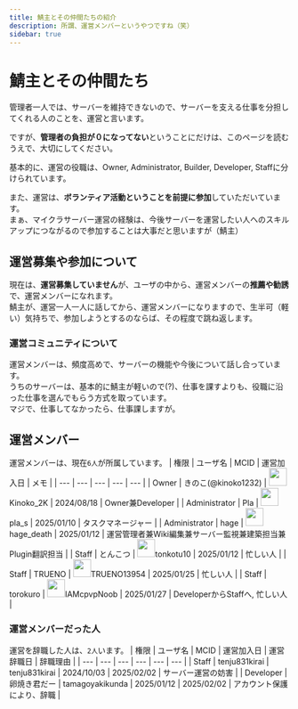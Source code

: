 ```yaml
---
title: 鯖主とその仲間たちの紹介
description: 所謂、運営メンバーというやつですね（笑）
sidebar: true
---
```

# 鯖主とその仲間たち
管理者一人では、サーバーを維持できないので、サーバーを支える仕事を分担してくれる人のことを、運営と言います。

ですが、**管理者の負担が０になってない**ということにだけは、このページを読むうえで、大切にしてください。

基本的に、運営の役職は、Owner, Administrator, Builder, Developer, Staffに分けられています。

また、運営は、**ボランティア活動ということを前提に参加**していただいています。<br>
まぁ、マイクラサーバー運営の経験は、今後サーバーを運営したい人へのスキルアップにつながるので参加することは大事だと思いますが（鯖主）

## 運営募集や参加について
現在は、**運営募集していません**が、ユーザの中から、運営メンバーの**推薦や勧誘**で、運営メンバーになれます。<br>
鯖主が、運営一人一人に話してから、運営メンバーになりますので、生半可（軽い）気持ちで、参加しようとするのならば、その程度で跳ね返します。

### 運営コミュニティについて
運営メンバーは、頻度高めで、サーバーの機能や今後について話し合っています。<br>
うちのサーバーは、基本的に鯖主が軽いので(?)、仕事を課すよりも、役職に沿った仕事を選んでもらう方式を取っています。<br>
マジで、仕事してなかったら、仕事課しますが。

## 運営メンバー
運営メンバーは、現在`6人`が所属しています。
| 権限 | ユーザ名 | MCID | 運営加入日 | メモ |
| --- | --- | --- | --- | --- |
| Owner | きのこ(@kinoko1232) | <img src="https://minotar.net/avatar/Kinoko_2K.png" width="32"/>Kinoko_2K | 2024/08/18 | Owner兼Developer |
| Administrator | Pla | <img src="https://minotar.net/avatar/pla_s.png" width="32"/>pla_s | 2025/01/10 | タスクマネージャー |
| Administrator | hage | <img src="https://minotar.net/avatar/hage_death.png" width="32"/>hage_death | 2025/01/12 | 運営管理者兼Wiki編集兼サーバー監視兼建築担当兼Plugin翻訳担当 |
| Staff | とんこつ | <img src="https://minotar.net/avatar/tonkotu10.png" width="32"/>tonkotu10 | 2025/01/12 | 忙しい人 |
| Staff | TRUENO | <img src="https://minotar.net/avatar/TRUENO13954.png" width="32"/>TRUENO13954 | 2025/01/25 | 忙しい人 |
| Staff | torokuro | <img src="https://minotar.net/avatar/IAMcpvpNoob.png" width="32"/>IAMcpvpNoob | 2025/01/27 | DeveloperからStaffへ, 忙しい人 |

### 運営メンバーだった人
運営を辞職した人は、`2人`います。
| 権限 | ユーザ名 | MCID | 運営加入日 | 運営辞職日 | 辞職理由 |
| --- | --- | --- | --- | --- | --- |
| Staff | tenju831kirai | tenju831kirai | 2024/10/03 | 2025/02/02 | サーバー運営の妨害 |
| Developer | 卵焼き君だー | tamagoyakikunda | 2025/01/12 | 2025/02/02 | アカウント保護により、辞職 |

